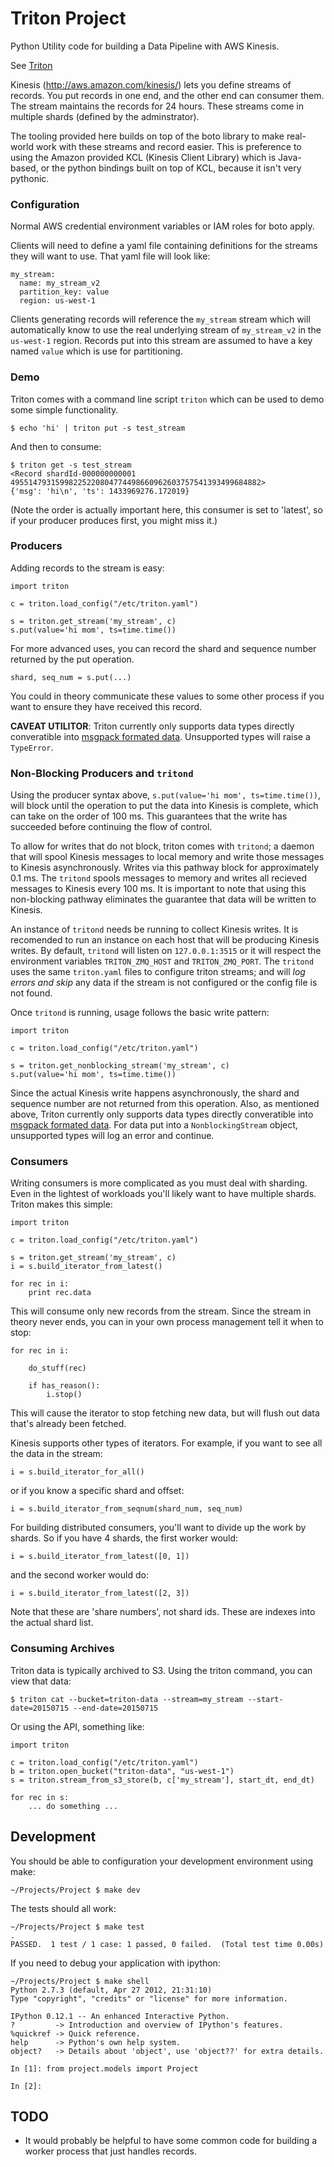 # Triton Project

Python Utility code for building a Data Pipeline with AWS Kinesis.

See [Triton](https://github.com/postmates/go-triton)

Kinesis (http://aws.amazon.com/kinesis/) lets you define streams of records.
You put records in one end, and the other end can consumer them. The stream
maintains the records for 24 hours. These streams come in multiple shards
(defined by the adminstrator).

The tooling provided here builds on top of the boto library to make real-world
work with these streams and record easier. This is preference to using the
Amazon provided KCL (Kinesis Client Library) which is Java-based, or the python
bindings built on top of KCL, because it isn't very pythonic.

### Configuration

Normal AWS credential environment variables or IAM roles for boto apply.

Clients will need to define a yaml file containing definitions for the streams
they will want to use. That yaml file will look like:

    my_stream:
      name: my_stream_v2
      partition_key: value
      region: us-west-1

Clients generating records will reference the `my_stream` stream which will
automatically know to use the real underlying stream of `my_stream_v2` in the
`us-west-1` region. Records put into this stream are assumed to have a key
named `value` which is use for partitioning.


### Demo

Triton comes with a command line script `triton` which can be used to demo some simple functionality.

    $ echo 'hi' | triton put -s test_stream

And then to consume:

    $ triton get -s test_stream
    <Record shardId-000000000001 49551479315998225220804774498660962603757541393499684882>
    {'msg': 'hi\n', 'ts': 1433969276.172019}

(Note the order is actually important here, this consumer is set to 'latest',
so if your producer produces first, you might miss it.)

### Producers

Adding records to the stream is easy:

    import triton

    c = triton.load_config("/etc/triton.yaml")

    s = triton.get_stream('my_stream', c)
    s.put(value='hi mom', ts=time.time())


For more advanced uses, you can record the shard and sequence number returned
by the put operation.

    shard, seq_num = s.put(...)

You could in theory communicate these values to some other process if you want
to ensure they have received this record.

__CAVEAT UTILITOR__: Triton currently only supports data types directly converatible
into [msgpack formated data](https://github.com/msgpack/msgpack/blob/master/spec.md).
Unsupported types will raise a `TypeError`.

### Non-Blocking Producers and `tritond`

Using the producer syntax above, `s.put(value='hi mom', ts=time.time())`, will block until
the operation to put the data into Kinesis is complete, which can take on the order of 100 ms.
This guarantees that the write has succeeded before continuing the flow of control.

To allow for writes that do not block, triton comes with `tritond`;
a daemon that will spool Kinesis messages to local memory and write those messages to Kinesis asynchronously.
Writes via this pathway block for approximately 0.1 ms.
The `tritond` spools messages to memory and writes all recieved messages to Kinesis
every 100 ms.
It is important to note that using this non-blocking pathway eliminates the guarantee
that data will be written to Kinesis.

An instance of `tritond` needs be running to collect Kinesis writes.
It is recomended to run an instance on each host that will be producing Kinesis writes.
By default, `tritond` will listen on `127.0.0.1:3515` or it will
respect the environment variables `TRITON_ZMQ_HOST` and `TRITON_ZMQ_PORT`.
The `tritond` uses the same `triton.yaml` files to configure triton streams;
and will _log errors and skip_ any data if the stream is not configured
or the config file is not found.

Once `tritond` is running, usage follows the basic write pattern:

    import triton

    c = triton.load_config("/etc/triton.yaml")

    s = triton.get_nonblocking_stream('my_stream', c)
    s.put(value='hi mom', ts=time.time())

Since the actual Kinesis write happens asynchronously, the shard and sequence number
are not returned from this operation. 
Also, as mentioned above, Triton currently only supports data types directly converatible
into [msgpack formated data](https://github.com/msgpack/msgpack/blob/master/spec.md).
For data put into a `NonblockingStream` object, unsupported types will log an error and continue.

### Consumers

Writing consumers is more complicated as you must deal with sharding. Even in
the lightest of workloads you'll likely want to have multiple shards. Triton makes this simple:

    import triton

    c = triton.load_config("/etc/triton.yaml")

    s = triton.get_stream('my_stream', c)
    i = s.build_iterator_from_latest()

    for rec in i:
        print rec.data

This will consume only new records from the stream. Since the stream in theory
never ends, you can in your own process management tell it when to stop:

    for rec in i:

        do_stuff(rec)

        if has_reason():
            i.stop()

This will cause the iterator to stop fetching new data, but will flush out data
that's already been fetched.

Kinesis supports other types of iterators. For example, if you want to see all the data in the stream:

    i = s.build_iterator_for_all()

or if you know a specific shard and offset:

    i = s.build_iterator_from_seqnum(shard_num, seq_num)

For building distributed consumers, you'll want to divide up the work by shards.
So if you have 4 shards, the first worker would:

    i = s.build_iterator_from_latest([0, 1])

and the second worker would do:

    i = s.build_iterator_from_latest([2, 3])

Note that these are 'share numbers', not shard ids. These are indexes into the
actual shard list.

### Consuming Archives

Triton data is typically archived to S3. Using the triton command, you can view that data:

    $ triton cat --bucket=triton-data --stream=my_stream --start-date=20150715 --end-date=20150715

Or using the API, something like:

    import triton

    c = triton.load_config("/etc/triton.yaml")
    b = triton.open_bucket("triton-data", "us-west-1")
    s = triton.stream_from_s3_store(b, c['my_stream'], start_dt, end_dt)

    for rec in s:
        ... do something ...


## Development

You should be able to configuration your development environment using make:

    ~/Projects/Project $ make dev

The tests should all work:

    ~/Projects/Project $ make test
    .
    PASSED.  1 test / 1 case: 1 passed, 0 failed.  (Total test time 0.00s)

If you need to debug your application with ipython:

    ~/Projects/Project $ make shell
    Python 2.7.3 (default, Apr 27 2012, 21:31:10)
    Type "copyright", "credits" or "license" for more information.

    IPython 0.12.1 -- An enhanced Interactive Python.
    ?         -> Introduction and overview of IPython's features.
    %quickref -> Quick reference.
    help      -> Python's own help system.
    object?   -> Details about 'object', use 'object??' for extra details.

    In [1]: from project.models import Project

    In [2]:

## TODO

  * It would probably be helpful to have some common code for building a worker
    process that just handles records.
